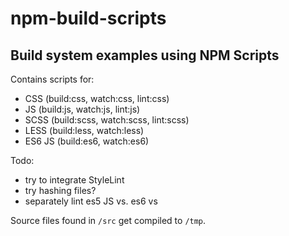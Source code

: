 # npm-build-scripts
## Build system examples using NPM Scripts

Contains scripts for:
- CSS (build:css, watch:css, lint:css)
- JS (build:js, watch:js, lint:js)
- SCSS (build:scss, watch:scss, lint:scss)
- LESS (build:less, watch:less)
- ES6 JS (build:es6, watch:es6)


Todo:
- try to integrate StyleLint
- try hashing files?
- separately lint es5 JS vs. es6 vs

Source files found in `/src` get compiled to `/tmp`.
